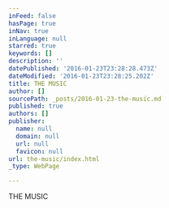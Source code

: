 ```yaml
---
inFeed: false
hasPage: true
inNav: true
inLanguage: null
starred: true
keywords: []
description: ''
datePublished: '2016-01-23T23:28:28.473Z'
dateModified: '2016-01-23T23:28:25.202Z'
title: THE MUSIC
author: []
sourcePath: _posts/2016-01-23-the-music.md
published: true
authors: []
publisher:
  name: null
  domain: null
  url: null
  favicon: null
url: the-music/index.html
_type: WebPage

---
```

THE MUSIC